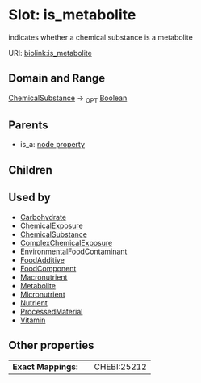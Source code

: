 
# Slot: is_metabolite


indicates whether a chemical substance is a metabolite

URI: [biolink:is_metabolite](https://w3id.org/biolink/vocab/is_metabolite)


## Domain and Range

[ChemicalSubstance](ChemicalSubstance.md) ->  <sub>OPT</sub>
 [Boolean](types/Boolean.md)

## Parents

 *  is_a: [node property](node_property.md)

## Children


## Used by

 * [Carbohydrate](Carbohydrate.md)
 * [ChemicalExposure](ChemicalExposure.md)
 * [ChemicalSubstance](ChemicalSubstance.md)
 * [ComplexChemicalExposure](ComplexChemicalExposure.md)
 * [EnvironmentalFoodContaminant](EnvironmentalFoodContaminant.md)
 * [FoodAdditive](FoodAdditive.md)
 * [FoodComponent](FoodComponent.md)
 * [Macronutrient](Macronutrient.md)
 * [Metabolite](Metabolite.md)
 * [Micronutrient](Micronutrient.md)
 * [Nutrient](Nutrient.md)
 * [ProcessedMaterial](ProcessedMaterial.md)
 * [Vitamin](Vitamin.md)

## Other properties

|  |  |  |
| --- | --- | --- |
| **Exact Mappings:** | | CHEBI:25212 |

